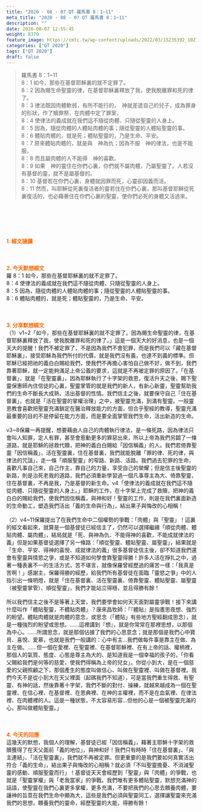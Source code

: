 ```yaml
---
title: "2020 - 08 - 07 QT 羅馬書 8：1~11"
meta_title: "2020 - 08 - 07 QT 羅馬書 8：1~11"
description: ""
date: 2020-08-07 12:55:45
weight: 8370
feature_image: https://cmtc.tw/wp-content/uploads/2022/03/15235392_10211799862337740_180693556567566654_o-1.webp
categories: ["QT 2020"]
tags: ["QT 2020"]
draft: false
---
```


<blockquote>羅馬書 8：1~11<br />
8：1 如今，那些在基督耶穌裏的就不定罪了。<br />
8：2 因為賜生命聖靈的律，在基督耶穌裏釋放了我，使我脫離罪和死的律了。<br />
8：3 律法既因肉體軟弱，有所不能行的，　神就差遣自己的兒子，成為罪身的形狀，作了贖罪祭，在肉體中定了罪案，<br />
8：4 使律法的義成就在我們這不隨從肉體、只隨從聖靈的人身上。<br />
8：5 因為，隨從肉體的人體貼肉體的事；隨從聖靈的人體貼聖靈的事。<br />
8：6 體貼肉體的，就是死；體貼聖靈的，乃是生命、平安。<br />
8：7 原來體貼肉體的，就是與　神為仇；因為不服　神的律法，也是不能服，<br />
8：8 而且屬肉體的人不能得　神的喜歡。<br />
8：9 如果　神的靈住在你們心裏，你們就不屬肉體，乃屬聖靈了。人若沒有基督的靈，就不是屬基督的。<br />
8：10 基督若在你們心裏，身體就因罪而死，心靈卻因義而活。<br />
8：11 然而，叫耶穌從死裏復活者的靈若住在你們心裏，那叫基督耶穌從死裏復活的，也必藉著住在你們心裏的聖靈，使你們必死的身體又活過來。</blockquote><br />
&nbsp;<br />
<br />
&nbsp;<br />
<br />
<span style="color: #ff6600;"><strong>1. </strong><strong>經文誦讀</strong></span><br />
<br />
<span style="color: #ff6600;"><strong> </strong></span><br />
<br />
<span style="color: #ff6600;"><strong>2. 今天默想</strong><strong>經文<br />
</strong></span>羅 8：1 如今，那些在基督耶穌裏的就不定罪了。<br />
8：4 使律法的義成就在我們這不隨從肉體、只隨從聖靈的人身上。<br />
8：5 因為，隨從肉體的人體貼肉體的事；隨從聖靈的人體貼聖靈的事。<br />
8：6 體貼肉體的，就是死；體貼聖靈的，乃是生命、平安。<br />
<br />
&nbsp;<br />
<br />
<span style="color: #ff6600;"><strong>3. 分享默想經文<br />
</strong></span>（1）v1~2「如今，那些在基督耶穌裏的就不定罪了。因為賜生命聖靈的律，在基督耶穌裏釋放了我，使我脫離罪和死的律了。」這是一個天大的好消息，也是一個天大的提醒！我們不被定罪了，不是因為我們不會犯罪，而是我們可以「藏在基督耶穌裏」，接受耶穌為我們所付的代價，就是我們沒有義，也達不到義的標準。但耶穌已經把祂的義白白賜給我們，使我們不再擔心害怕自己做不好，做不到，我們靠著耶穌，就一定能夠滿足上帝公義的要求，這就是不再被定罪的原因了。「在基督裏」，就是「在聖靈裏」，因為耶穌執行了十字架的救恩，復活升天之後，賜下聖靈保惠師內住信徒的心裏，聖靈掌管的就是我們的新人，有新心新靈，聖靈幫助我們的生命不斷長大成熟，活出基督的性情。我們信主之後，就要保守自己「住在基督裏」，也就是「活在聖靈的掌權治理」之中，被聖靈充滿，到滿有聖靈。一般靈恩教會喜歡把聖靈充滿鎖定在醫治釋放能力的方面，但合乎聖經的教導，聖靈充滿最重要的目的不是停留在能力方面，而是要全面掌管我們生命，活出新造的生命。<br />
<br />
v3~8保羅一再提醒，想要藉由人自己的肉體執行律法，是一條死路，因為律法只會叫人知罪，定人有罪，甚至會惹動更多的罪惡出來，所以上帝為我們另闢了一條道路，就是耶穌的拯救代贖，把神的義白白賜給「因信稱義」的人。我們若倚靠聖靈「因信稱義」，活在聖靈裏，住在基督裏，我們就能脫離「罪的律、死的律，與律法的咒詛」，走一條「順服聖靈」的窄路、新路、活路。我們過去犯罪的生命，喜歡凡事自己來，自己作主，靠自己的力量，享受自己的榮耀；但是信主後聖靈的新路，則是治死老我的道路，我們必須重新學習過一個凡事尊主為大、倚靠聖靈，住在基督裏，不再是我，乃是基督的新生命。v4「使律法的義成就在我們這不隨從肉體、只隨從聖靈的人身上。」耶穌的工作，在十字架上完成了救贖，把神的義白白的賜給我們，使我們因信稱義，與神和好！聖靈的工作，則是在我們裏面新造的生命動工，塑造我們活出「義的生命與行為」，結出果子與悔改的心相稱！<br />
<br />
（2）v4~11保羅提出了在我們生命中二個權勢的爭戰：「肉體」與「聖靈」！這裏的經文看起來，就算是一個基督徒已經信主了，仍然可以選擇繼續「順從肉體、體貼肉體、屬肉體」，結局就是「死、與神為仇、不能得神的喜歡，不能成就律法的義」但是如果基督徒選擇了另一條路：「順從聖靈、體貼聖靈、屬聖靈」，結果就是「生命、平安、得神的喜悅、成就律法的義」很多基督徒信主後，卻不知道我們還會有聖靈與情慾之爭，或是不知道如何學會靠聖靈得勝！許多人活在掙扎之中，過著一種表裏不一的生活方式，苦不堪言，就像保羅曾經歷過的痛苦一樣：「我真是苦啊！」感謝主，保羅得勝的經歷，給我們所有基督徒在面臨「靈慾之爭」中的人指引出一條明燈，就是「住在基督裏、活在聖靈裏、倚靠聖靈、體貼聖靈、屬聖靈（被聖靈掌管）、順從聖靈」，我們才能站立得穩，並且得勝有餘！<br />
<br />
所以我們信主之後不是等著上天堂，我們要學會如何天天面對屬靈爭戰！接下來講什麼叫作「體貼聖靈，不體貼肉體」？康來昌牧師：「『體貼』是指晝思夜想、強烈的盼望。體貼肉體就是肉體的意念，或思念（「體貼」有些地方聖經翻成思念），就是一種強烈的盼望或思想。……這裡講到『想』，就是你常常在那裡思想，以那個為中心。……所謂思念，就是那個佔據了我們的心思意念；就是那個是我們心中寶貝、喜悅、愛慕，也就是我們一般講的：心中有主…我們做每件事是靠主在做、為主在做。……但一個在愛裡、在聖靈裡、在基督耶穌裡、在有上帝的話、權柄裡，那個人的氣質、態度、心態是尊主為大的、是知道我是一個幸福的孩子的，「你看父賜給我們是何等的慈愛，使我們得稱為上帝的兒女」。你從小到大，是在一個慈愛的父親照顧之下，那個產生的態度叫做信心、叫做在聖靈裡、叫做在基督裡。我們今天不是從小到大在天父裡面（起碼我們不知道），可是當我們重生得救、有聖靈、有神的話，然後靠著十字架，我們不斷的對付、操練，就越來越成為一個在聖靈裡、在信心裡、在基督裡、在恩典裡、在神的主權裡，而不是在血氣裡、在律法裡、在肉體裡的人。這是一種狀態，不太容易形容…但他的心是一個被聖靈充滿的心，那叫做體貼聖靈。」<br />
<br />
<span style="color: #ff6600;"><strong> </strong></span><br />
<br />
<span style="color: #ff6600;"><strong>4. 今天的回應<br />
</strong></span>這幾天的默想，我個人的理解，基督徒已經「因信稱義」，藉著主耶穌十字架的救贖獲得了在天父面前「義的地位」，與神和好！我們只有時時「住在基督裏」、「與主連結」、「活在聖靈裏」，我們就不再被定罪。但更重要的是我們要如何真實活出符合「義的生命」，結出果子與悔改的心相稱？就必須「不叫聖靈擔憂、不消滅聖靈的感動、順服聖靈而行」！基督徒天天會經歷到「聖靈」與「肉體」的爭戰，也就是「聖靈掌權」與「老我當家」的爭戰。我們唯有更多體貼聖靈，默想充滿神的話語，使聖靈在我們心裏更多掌權，更多充滿，不要把我們的心思去餵養肉體，要讓神的旨意在我們生命中顯為大，這些是我們必須與聖靈同工，選擇讓聖靈來充滿我們的思想，餵養我們的靈命，經歷聖靈的大能，得勝有餘！<br />
<br />
&nbsp;
        